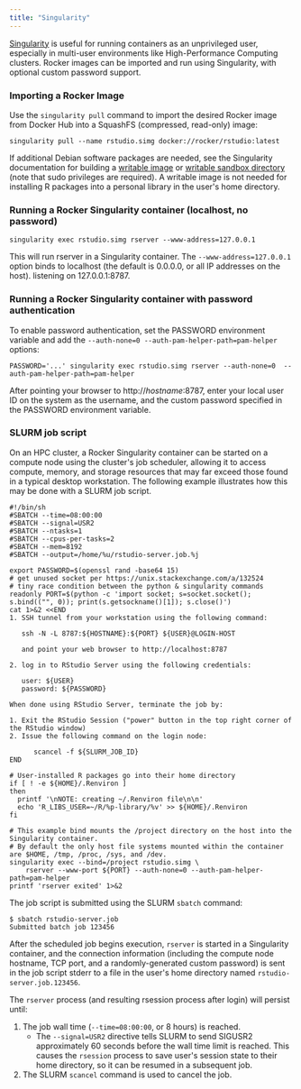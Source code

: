 ```yaml
---
title: "Singularity"
---
```


[Singularity](http://singularity.lbl.gov/) is useful for running containers as an unprivileged user, especially in multi-user environments like High-Performance Computing clusters.
Rocker images can be imported and run using Singularity, with optional custom password support.

### Importing a Rocker Image

Use the `singularity pull` command to import the desired Rocker image from Docker Hub into a SquashFS (compressed, read-only) image:

```
singularity pull --name rstudio.simg docker://rocker/rstudio:latest
```

If additional Debian software packages are needed, see the Singularity documentation for building a [writable image](http://singularity.lbl.gov/docs-flow#writable-image) or [writable sandbox directory](http://singularity.lbl.gov/docs-flow#sandbox-folder) (note that sudo privileges are required).
A writable image is not needed for installing R packages into a personal library in the user's home directory.

### Running a Rocker Singularity container (localhost, no password)

```
singularity exec rstudio.simg rserver --www-address=127.0.0.1
```

This will run rserver in a Singularity container.
The `--www-address=127.0.0.1` option binds to localhost (the default is 0.0.0.0, or all IP addresses on the host).
listening on 127.0.0.1:8787.

### Running a Rocker Singularity container with password authentication

To enable password authentication, set the PASSWORD environment variable and add the `--auth-none=0 --auth-pam-helper-path=pam-helper` options:

```
PASSWORD='...' singularity exec rstudio.simg rserver --auth-none=0  --auth-pam-helper-path=pam-helper
```

After pointing your browser to http://_hostname_:8787, enter your local user ID on the system as the username, and the custom password specified in the PASSWORD environment variable.

### SLURM job script

On an HPC cluster, a Rocker Singularity container can be started on a compute node using the cluster's job scheduler, allowing it to access compute, memory, and storage resources that may far exceed those found in a typical desktop workstation.
The following example illustrates how this may be done with a SLURM job script.

```
#!/bin/sh
#SBATCH --time=08:00:00
#SBATCH --signal=USR2
#SBATCH --ntasks=1
#SBATCH --cpus-per-tasks=2
#SBATCH --mem=8192
#SBATCH --output=/home/%u/rstudio-server.job.%j

export PASSWORD=$(openssl rand -base64 15)
# get unused socket per https://unix.stackexchange.com/a/132524
# tiny race condition between the python & singularity commands
readonly PORT=$(python -c 'import socket; s=socket.socket(); s.bind(("", 0)); print(s.getsockname()[1]); s.close()')
cat 1>&2 <<END
1. SSH tunnel from your workstation using the following command:

   ssh -N -L 8787:${HOSTNAME}:${PORT} ${USER}@LOGIN-HOST

   and point your web browser to http://localhost:8787

2. log in to RStudio Server using the following credentials:

   user: ${USER}
   password: ${PASSWORD}

When done using RStudio Server, terminate the job by:

1. Exit the RStudio Session ("power" button in the top right corner of the RStudio window)
2. Issue the following command on the login node:

      scancel -f ${SLURM_JOB_ID}
END

# User-installed R packages go into their home directory
if [ ! -e ${HOME}/.Renviron ]
then
  printf '\nNOTE: creating ~/.Renviron file\n\n'
  echo 'R_LIBS_USER=~/R/%p-library/%v' >> ${HOME}/.Renviron
fi

# This example bind mounts the /project directory on the host into the Singularity container.
# By default the only host file systems mounted within the container are $HOME, /tmp, /proc, /sys, and /dev.
singularity exec --bind=/project rstudio.simg \
    rserver --www-port ${PORT} --auth-none=0 --auth-pam-helper-path=pam-helper
printf 'rserver exited' 1>&2
```

The job script is submitted using the SLURM `sbatch` command:

```
$ sbatch rstudio-server.job
Submitted batch job 123456
```

After the scheduled job begins execution, `rserver` is started in a Singularity container, and the connection information (including the compute node hostname, TCP port, and a randomly-generated custom password) is sent in the job script stderr to a file in the user's home directory named `rstudio-server.job.123456`.

The `rserver` process (and resulting rsession process after login) will persist until:
1. The job wall time (`--time=08:00:00`, or 8 hours) is reached.
    + The `--signal=USR2` directive tells SLURM to send SIGUSR2 approximately 60 seconds before the wall time limit is reached.
      This causes the `rsession` process to save user's session state to their home directory, so it can be resumed in a subsequent job.
2. The SLURM `scancel` command is used to cancel the job.
